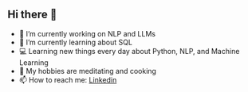 ## Hi there 👋

- 🔭 I’m currently working on NLP and LLMs
- 🌱 I’m currently learning about SQL
- 💻 Learning new things every day about Python, NLP, and Machine Learning
- 🧘 My hobbies are meditating and cooking
- 📫 How to reach me: [Linkedin](https://www.linkedin.com/in/fabiolagcorrea/)
